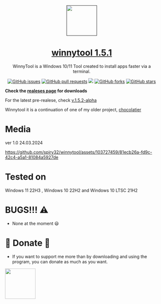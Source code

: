 <p align="center">
 <a href=""><img color="white" width="100px" src="https://imgs.search.brave.com/T_C1euQnUxt5VVIc6xg-hx54Dq1F-jZ2U1eTcpcNtYE/rs:fit:860:0:0/g:ce/aHR0cHM6Ly93d3cu/cG5nYWxsLmNvbS93/cC1jb250ZW50L3Vw/bG9hZHMvMi9XaW5k/b3dzLUxvZ28ucG5n" /></a>
 <a href="https://himdek.com/Windows-Activator/"><h1 align="center">winnytool 1.5.1</h1></a>
 <p align="center">WinnyTool is a Windows 10/11 Tool created to install apps faster via a terminal.</p>
</p>


<p class="buttons" align="center">
 <a href="https://github.com/spiry32/winnytool/issues"><img alt="GitHub issues" src="https://img.shields.io/github/issues/spiry32/winnytool?style=flat-square&label=Issues" /></a>
 <a href="https://github.com/spiry32/winnytool/pulls"><img alt="GitHub pull requests" src="https://img.shields.io/github/issues-pr/himdek/Windows-Activator?style=flat-square&label=Pull%20requests" /></a>
 <a href="https://github.com/spiry32/winnytool/tree/main/winnycode"><img src="https://img.shields.io/badge/GitHub-View%20sourcecode-blue?style=flat-square&logo=github&color=blueviolet" /></a>
 <a href="https://github.com/spiry32/winnytool/forks"><img alt="GitHub forks" src="https://img.shields.io/github/forks/spiry32/winnytool?style=flat-square&label=Forks" /></a>
 <a href="https://github.com/spiry32/winnytool/stargazers"><img alt="GitHub stars" src="https://img.shields.io/github/stars/spiry32/winnytool?style=flat-square&label=Stars" /></a>
</p>


**Check the [realeses page](https://github.com/spiry32/winnytool/releases) for downloads**

For the latest pre-realese, check [v.1.5.2-alpha](https://github.com/spiry32/winnytool/releases/tag/v.1.5.2-alpha) 

Winnytool it is a continuation of one of my older project, [chocolatier](https://github.com/spiry32/chocolatier)
# Media
ver 1.0 24.03.2024

https://github.com/spiry32/winnytool/assets/103727459/81ecb26a-fd9c-42c4-a5a1-81084a5927de
# Tested on

 Windows 11 22H3 , Windows 10 22H2 and Windows 10 LTSC 21H2
 
# BUGS!!! ⚠️
* None at the moment 😃

# 💸 Donate 💸

* If you want to support me more than by downloading and using the program, you can donate as much as you want.

 <a href="paypal.me/alexyt25"><img color="white" width="100px" src="https://imgur.com/QqDkpts.png" /></a>

